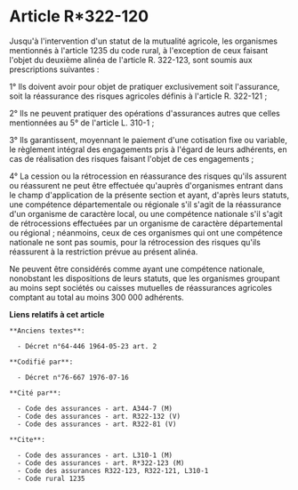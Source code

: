 # Article R*322-120

Jusqu'à l'intervention d'un statut de la mutualité agricole, les organismes mentionnés à l'article 1235 du code rural, à
l'exception de ceux faisant l'objet du deuxième alinéa de l'article R. 322-123, sont soumis aux prescriptions suivantes :

1° Ils doivent avoir pour objet de pratiquer exclusivement soit l'assurance, soit la réassurance des risques agricoles
définis à l'article R. 322-121 ;

2° Ils ne peuvent pratiquer des opérations d'assurances autres que celles mentionnées au 5° de l'article L. 310-1 ;

3° Ils garantissent, moyennant le paiement d'une cotisation fixe ou variable, le règlement intégral des engagements pris à
l'égard de leurs adhérents, en cas de réalisation des risques faisant l'objet de ces engagements ;

4° La cession ou la rétrocession en réassurance des risques qu'ils assurent ou réassurent ne peut être effectuée qu'auprès
d'organismes entrant dans le champ d'application de la présente section et ayant, d'après leurs statuts, une compétence
départementale ou régionale s'il s'agit de la réassurance d'un organisme de caractère local, ou une compétence nationale s'il
s'agit de rétrocessions effectuées par un organisme de caractère départemental ou régional ; néanmoins, ceux de ces
organismes qui ont une compétence nationale ne sont pas soumis, pour la rétrocession des risques qu'ils réassurent à la
restriction prévue au présent alinéa.

Ne peuvent être considérés comme ayant une compétence nationale, nonobstant les dispositions de leurs statuts, que les
organismes groupant au moins sept sociétés ou caisses mutuelles de réassurances agricoles comptant au total au moins 300 000
adhérents.

**Liens relatifs à cet article**

	**Anciens textes**:

	  - Décret n°64-446 1964-05-23 art. 2

	**Codifié par**:

	  - Décret n°76-667 1976-07-16

	**Cité par**:

	  - Code des assurances - art. A344-7 (M)
	  - Code des assurances - art. R322-132 (V)
	  - Code des assurances - art. R322-81 (V)

	**Cite**:

	  - Code des assurances - art. L310-1 (M)
	  - Code des assurances - art. R*322-123 (M)
	  - Code des assurances R322-123, R322-121, L310-1
	  - Code rural 1235
